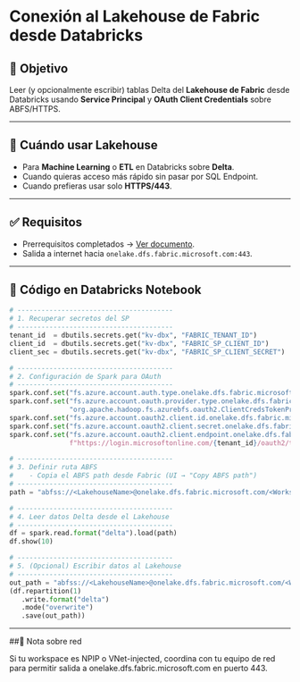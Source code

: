 
# Conexión al Lakehouse de Fabric desde Databricks

## 🎯 Objetivo
Leer (y opcionalmente escribir) tablas Delta del **Lakehouse de Fabric** desde Databricks usando **Service Principal** y **OAuth Client Credentials** sobre ABFS/HTTPS.

---

## 🚦 Cuándo usar Lakehouse
- Para **Machine Learning** o **ETL** en Databricks sobre **Delta**.  
- Cuando quieras acceso más rápido sin pasar por SQL Endpoint.  
- Cuando prefieras usar solo **HTTPS/443**.

---

## ✅ Requisitos
- Prerrequisitos completados → [Ver documento](00-prerequisitos.md).  
- Salida a internet hacia `onelake.dfs.fabric.microsoft.com:443`.

---

## 🔐 Código en Databricks Notebook

```python
# ---------------------------------------
# 1. Recuperar secretos del SP
# ---------------------------------------
tenant_id  = dbutils.secrets.get("kv-dbx", "FABRIC_TENANT_ID")
client_id  = dbutils.secrets.get("kv-dbx", "FABRIC_SP_CLIENT_ID")
client_sec = dbutils.secrets.get("kv-dbx", "FABRIC_SP_CLIENT_SECRET")

# ---------------------------------------
# 2. Configuración de Spark para OAuth
# ---------------------------------------
spark.conf.set("fs.azure.account.auth.type.onelake.dfs.fabric.microsoft.com", "OAuth")
spark.conf.set("fs.azure.account.oauth.provider.type.onelake.dfs.fabric.microsoft.com",
               "org.apache.hadoop.fs.azurebfs.oauth2.ClientCredsTokenProvider")
spark.conf.set("fs.azure.account.oauth2.client.id.onelake.dfs.fabric.microsoft.com", client_id)
spark.conf.set("fs.azure.account.oauth2.client.secret.onelake.dfs.fabric.microsoft.com", client_sec)
spark.conf.set("fs.azure.account.oauth2.client.endpoint.onelake.dfs.fabric.microsoft.com",
               f"https://login.microsoftonline.com/{tenant_id}/oauth2/token")

# ---------------------------------------
# 3. Definir ruta ABFS
#    - Copia el ABFS path desde Fabric (UI → "Copy ABFS path")
# ---------------------------------------
path = "abfss://<LakehouseName>@onelake.dfs.fabric.microsoft.com/<WorkspaceName>.Lakehouse/Tables/<TableName>"

# ---------------------------------------
# 4. Leer datos Delta desde el Lakehouse
# ---------------------------------------
df = spark.read.format("delta").load(path)
df.show(10)

# ---------------------------------------
# 5. (Opcional) Escribir datos al Lakehouse
# ---------------------------------------
out_path = "abfss://<LakehouseName>@onelake.dfs.fabric.microsoft.com/<WorkspaceName>.Lakehouse/Tables/<NuevaTabla>"
(df.repartition(1)
   .write.format("delta")
   .mode("overwrite")
   .save(out_path))

```

---

##📌 Nota sobre red

Si tu workspace es NPIP o VNet-injected, coordina con tu equipo de red para permitir salida a onelake.dfs.fabric.microsoft.com en puerto 443.
